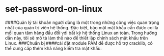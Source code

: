 set-password-on-linux
=====================
####Quản lý tài khoản người dùng là một trong những công việc quan trọng nhất của quản trị viên hệ thống. Đặc biệt, bảo mật mật khẩu cần được coi là mối quan tâm hàng đầu đối với bất kỳ hệ thống Linux an toàn. Trong hướng dẫn này, tôi sẽ mô tả làm thế nào để thiết lập chính sách mật khẩu trên Linux.
###Chuẩn bị
####cài đặt module PAM để được hỗ trợ cracklib, có thể cung cấp thêm khả năng kiểm tra mật khẩu:
````apt-get install libpam-cracklib
